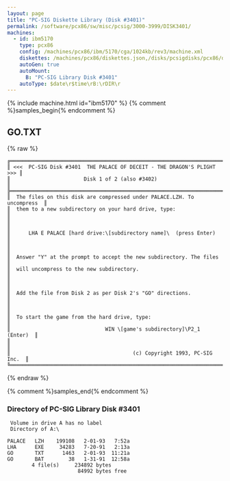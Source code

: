 ```yaml
---
layout: page
title: "PC-SIG Diskette Library (Disk #3401)"
permalink: /software/pcx86/sw/misc/pcsig/3000-3999/DISK3401/
machines:
  - id: ibm5170
    type: pcx86
    config: /machines/pcx86/ibm/5170/cga/1024kb/rev3/machine.xml
    diskettes: /machines/pcx86/diskettes.json,/disks/pcsigdisks/pcx86/diskettes.json
    autoGen: true
    autoMount:
      B: "PC-SIG Library Disk #3401"
    autoType: $date\r$time\rB:\rDIR\r
---
```


{% include machine.html id="ibm5170" %}
{% comment %}samples_begin{% endcomment %}

## GO.TXT

{% raw %}
```
╔═════════════════════════════════════════════════════════════════════════╗
║ <<<  PC-SIG Disk #3401  THE PALACE OF DECEIT - THE DRAGON'S PLIGHT  >>> ║
║                        Disk 1 of 2 (also #3402)                         ║
╠═════════════════════════════════════════════════════════════════════════╣
║  The files on this disk are compressed under PALACE.LZH. To uncompress  ║
║  them to a new subdirectory on your hard drive, type:                   ║
║                                                                         ║
║      LHA E PALACE [hard drive:\[subdirectory name]\  (press Enter)      ║
║                                                                         ║
║  Answer "Y" at the prompt to accept the new subdirectory. The files     ║
║  will uncompress to the new subdirectory.                               ║
║                                                                         ║
║  Add the file from Disk 2 as per Disk 2's "GO" directions.              ║
║                                                                         ║
║  To start the game from the hard drive, type:                           ║
║                               WIN \[game's subdirectory]\P2_1  (Enter)  ║
║                                                                         ║
║                                        (c) Copyright 1993, PC-SIG Inc.  ║
╚═════════════════════════════════════════════════════════════════════════╝
```
{% endraw %}

{% comment %}samples_end{% endcomment %}

### Directory of PC-SIG Library Disk #3401

     Volume in drive A has no label
     Directory of A:\

    PALACE   LZH    199108   2-01-93   7:52a
    LHA      EXE     34283   7-20-91   2:13a
    GO       TXT      1463   2-01-93  11:21a
    GO       BAT        38   1-31-91  12:58a
            4 file(s)     234892 bytes
                           84992 bytes free
